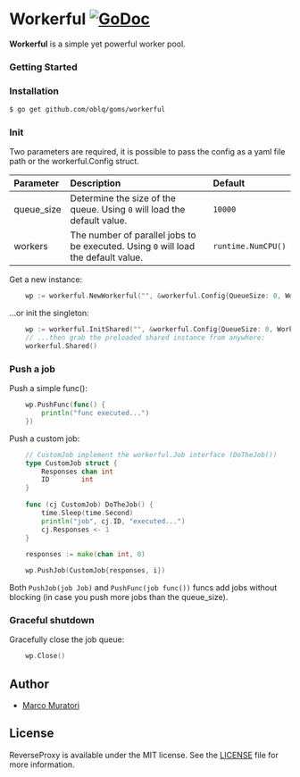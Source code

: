 Workerful [![GoDoc](https://godoc.org/github.com/oblq/goms?status.svg)](https://godoc.org/github.com/oblq/workerful)
========================================================================================================================

**Workerful** is a simple yet powerful worker pool.

### Getting Started

### Installation

```sh
$ go get github.com/oblq/goms/workerful
```

### Init

Two parameters are required, it is possible to pass the config as a yaml file path or the workerful.Config struct.

| Parameter   | Description  | Default
| :---        |     :---     |     :---
| queue_size    | Determine the size of the queue. Using `0` will load the default value. | `10000`
| workers | The number of parallel jobs to be executed. Using `0` will load the default value. | `runtime.NumCPU()`

Get a new instance:
```go
    wp := workerful.NewWorkerful("", &workerful.Config{QueueSize: 0, Workers: 0})
```

...or init the singleton:

```go
    wp := workerful.InitShared("", &workerful.Config{QueueSize: 0, Workers: 0})
    // ...then grab the preloaded shared instance from anywhere:
    workerful.Shared()
```

### Push a job

Push a simple func():
```go
    wp.PushFunc(func() { 
    	println("func executed...")
    })
```

Push a custom job:
```go
    // CustomJob implement the workerful.Job interface (DoTheJob())
    type CustomJob struct {
        Responses chan int
        ID        int
    }
    
    func (cj CustomJob) DoTheJob() {
        time.Sleep(time.Second)
        println("job", cj.ID, "executed...")
        cj.Responses <- 1
    }
        	
    responses := make(chan int, 0)

    wp.PushJob(CustomJob{responses, i})
```

Both `PushJob(job Job)` and `PushFunc(job func())` funcs add jobs without blocking (in case you push more jobs than the queue_size). 

### Graceful shutdown

Gracefully close the job queue:
```go
    wp.Close()
```

## Author

- [Marco Muratori](mailto:marcomrtr@gmail.com) 

## License

ReverseProxy is available under the MIT license. See the [LICENSE](./LICENSE) file for more information.

